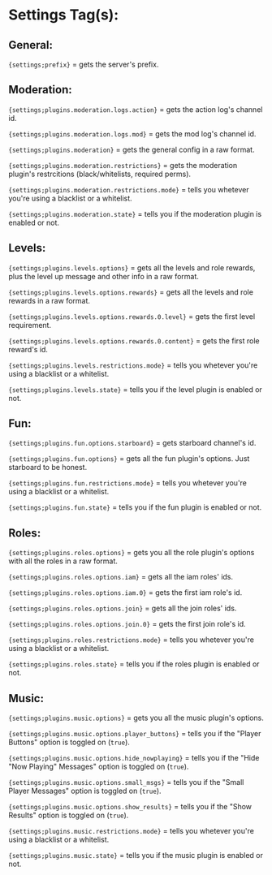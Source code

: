 
 # **Settings Tag(s):**

 ## __General:__

`{settings;prefix}` = gets the server's prefix.

## __Moderation:__

`{settings;plugins.moderation.logs.action}` = gets the action log's channel id.

`{settings;plugins.moderation.logs.mod}` = gets the mod log's channel id.

`{settings;plugins.moderation}` = gets the general config in a raw format.

`{settings;plugins.moderation.restrictions}` = gets the moderation plugin's restrcitions (black/whitelists, required perms).

`{settings;plugins.moderation.restrictions.mode}` = tells you whetever you're using a blacklist or a whitelist.

`{settings;plugins.moderation.state}` = tells you if the moderation plugin is enabled or not.

## __Levels:__
`{settings;plugins.levels.options}` = gets all the levels and role rewards, plus the level up message and other info in a raw format.

`{settings;plugins.levels.options.rewards}` = gets all the levels and role rewards in a raw format.

`{settings;plugins.levels.options.rewards.0.level}` = gets the first level requirement.

`{settings;plugins.levels.options.rewards.0.content}` = gets the first role reward's id.

`{settings;plugins.levels.restrictions.mode}` = tells you whetever you're using a blacklist or a whitelist.

`{settings;plugins.levels.state}` = tells you if the level plugin is enabled or not.

## __Fun:__

`{settings;plugins.fun.options.starboard}` = gets starboard channel's id.

`{settings;plugins.fun.options}` = gets all the fun plugin's options. Just starboard to be honest.

`{settings;plugins.fun.restrictions.mode}` = tells you whetever you're using a blacklist or a whitelist.

`{settings;plugins.fun.state}` = tells you if the fun plugin is enabled or not.

## __Roles:__
`{settings;plugins.roles.options}` = gets you all the role plugin's options with all the roles in a raw format.

`{settings;plugins.roles.options.iam}` = gets all the iam roles' ids.

`{settings;plugins.roles.options.iam.0}` = gets the first iam role's id.

`{settings;plugins.roles.options.join}` = gets all the join roles' ids.

`{settings;plugins.roles.options.join.0}` = gets the first join role's id.

`{settings;plugins.roles.restrictions.mode}` = tells you whetever you're using a blacklist or a whitelist.

`{settings;plugins.roles.state}` = tells you if the roles plugin is enabled or not.

## __Music:__
`{settings;plugins.music.options}` = gets you all the music plugin's options.

`{settings;plugins.music.options.player_buttons}` = tells you if the "Player Buttons" option is toggled on (`true`).

`{settings;plugins.music.options.hide_nowplaying}` = tells you if the "Hide "Now Playing" Messages" option is toggled on (`true`).

`{settings;plugins.music.options.small_msgs}` = tells you if the "Small Player Messages" option is toggled on (`true`).

`{settings;plugins.music.options.show_results}` = tells you if the "Show Results" option is toggled on (`true`).

`{settings;plugins.music.restrictions.mode}` = tells you whetever you're using a blacklist or a whitelist.

`{settings;plugins.music.state}` = tells you if the music plugin is enabled or not.

